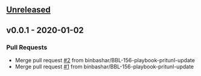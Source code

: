 <a name="unreleased"></a>
## [Unreleased]


<a name="v0.0.1"></a>
## v0.0.1 - 2020-01-02
### Pull Requests
- Merge pull request [#2](https://github.com/binbashar/ansible-role-vpn-pritunl-init-values/issues/2) from binbashar/BBL-156-playbook-pritunl-update
- Merge pull request [#1](https://github.com/binbashar/ansible-role-vpn-pritunl-init-values/issues/1) from binbashar/BBL-156-playbook-pritunl-update


[Unreleased]: https://github.com/binbashar/ansible-role-vpn-pritunl-init-values/compare/v0.0.1...HEAD
